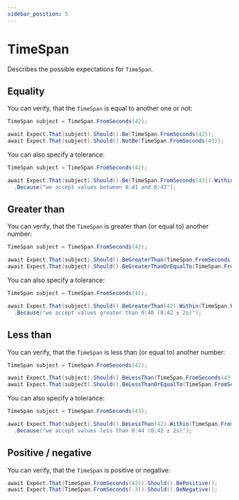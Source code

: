```yaml
---
sidebar_position: 5
---
```


# TimeSpan

Describes the possible expectations for `TimeSpan`.


## Equality

You can verify, that the `TimeSpan` is equal to another one or not:
```csharp
TimeSpan subject = TimeSpan.FromSeconds(42);

await Expect.That(subject).Should().Be(TimeSpan.FromSeconds(42));
await Expect.That(subject).Should().NotBe(TimeSpan.FromSeconds(43));
```

You can also specify a tolerance:
```csharp
TimeSpan subject = TimeSpan.FromSeconds(42);

await Expect.That(subject).Should().Be(TimeSpan.FromSeconds(43)).Within(TimeSpan.FromSeconds(1))
  .Because("we accept values between 0:41 and 0:43");
```

## Greater than

You can verify, that the `TimeSpan` is greater than (or equal to) another number:
```csharp
TimeSpan subject = TimeSpan.FromSeconds(42);

await Expect.That(subject).Should().BeGreaterThan(TimeSpan.FromSeconds(41));
await Expect.That(subject).Should().BeGreaterThanOrEqualTo(TimeSpan.FromSeconds(42));
```

You can also specify a tolerance:
```csharp
TimeSpan subject = TimeSpan.FromSeconds(41);

await Expect.That(subject).Should().BeGreaterThan(42).Within(TimeSpan.FromSeconds(2))
  .Because("we accept values greater than 0:40 (0:42 ± 2s)");
```

## Less than

You can verify, that the `TimeSpan` is less than (or equal to) another number:
```csharp
TimeSpan subject = TimeSpan.FromSeconds(42);

await Expect.That(subject).Should().BeLessThan(TimeSpan.FromSeconds(43));
await Expect.That(subject).Should().BeLessThanOrEqualTo(TimeSpan.FromSeconds(42));
```

You can also specify a tolerance:
```csharp
TimeSpan subject = TimeSpan.FromSeconds(43);

await Expect.That(subject).Should().BeLessThan(42).Within(TimeSpan.FromSeconds(2))
  .Because("we accept values less than 0:44 (0:42 ± 2s)");
```

## Positive / negative

You can verify, that the `TimeSpan` is positive or negative:
```csharp
await Expect.That(TimeSpan.FromSeconds(42)).Should().BePositive();
await Expect.That(TimeSpan.FromSeconds(-3)).Should().BeNegative();
```
